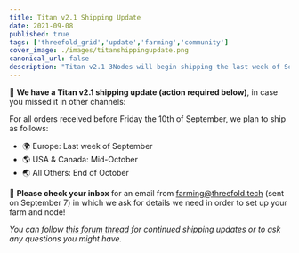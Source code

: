 ```yaml
---
title: Titan v2.1 Shipping Update
date: 2021-09-08
published: true
tags: ['threefold_grid','update','farming','community']
cover_image: ./images/titanshippingupdate.png
canonical_url: false
description: "Titan v2.1 3Nodes will begin shipping the last week of September!"
---
```


🚨 **We have a Titan v2.1 shipping update (action required below)**, in case you missed it in other channels:

For all orders received before Friday the 10th of September, we plan to ship as follows:

- 🌍 Europe: Last week of September
- 🌎 USA & Canada: Mid-October
- 🌏 All Others: End of October

📧 **Please check your inbox** for an email from farming@threefold.tech (sent on September 7) in which we ask for details we need in order to set up your farm and node!

*You can follow [this forum thread](https://forum.threefold.io/t/titan-v2-1-shipping-info/1223) for continued shipping updates or to ask any questions you might have.*